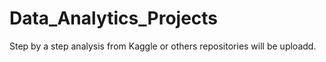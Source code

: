 # Data_Analytics_Projects
Step by a step analysis  from Kaggle or others repositories will be uploadd.
